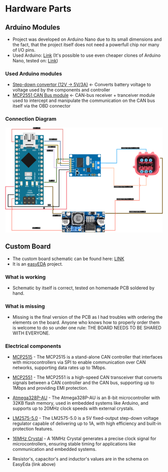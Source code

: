 # Hardware Parts

## Arduino Modules

- Project was developed on Arduino Nano due to its small dimensions and the fact, that the project itself does not need a powerfull chip nor many of I/O pins.
- Used Arduino: [Link](https://store.arduino.cc/en-cz/products/arduino-nano) (It's possible to use even cheaper clones of Arduino Nano, tested on: [Link](https://www.gme.cz/v/1508606/nano-v30-r3-klon-vyvojovy-kit-arduino))

### Used Arduino modules

- [Step-down convertor (12V -> 5V/3A)](https://www.sparkfun.com/products/21255) &#8592; Converts battery voltage to voltage used by the components and controller
- [MCP2551 CAN Bus module](https://www.elektor.com/products/can-module-mcp2515) &#8592; CAN-bus receiver + tranceiver module used to intercept and manipulate the communication on the CAN bus itself via the OBD connector

### Connection Diagram

![Connection Diagram](tenere700-abs-nano.png "Connection Diagram")

## Custom Board

- The custom board schematic can be found here: [LINK](https://pro.easyeda.com/editor#id=2c3883b7eb234de3a114e8534fa8c1fe)
- It is an [easyEDA](https://easyeda.com/) project.

### What is working

- Schematic by itself is correct, tested on homemade PCB soldered by hand.

### What is missing

- Missing is the final version of the PCB as I had troubles with ordering the elements on the board. Anyone who knows how to properly order them is welcome to do so under one rule: THE BOARD NEEDS TO BE SHARED WITH EVERYONE.

### Electrical components

- [MCP2515](https://www.lcsc.com/product-detail/CAN-Controllers_Tokmas-MCP2515-I_C5250735.html) - The MCP2515 is a stand-alone CAN controller that interfaces with microcontrollers via SPI to enable communication over CAN networks, supporting data rates up to 1Mbps.

- [MCP2551](https://www.lcsc.com/product-detail/CAN-Transceivers_Microchip-Tech-MCP2551-E-SN_C635953.html) - The MCP2551 is a high-speed CAN transceiver that converts signals between a CAN controller and the CAN bus, supporting up to 1Mbps and providing EMI protection.

- [Atmega328P-AU](https://www.lcsc.com/product-detail/Microcontrollers--MCU-MPU-SOC-_Microchip-Tech-ATMEGA328P-AU_C14877.html) - The Atmega328P-AU is an 8-bit microcontroller with 32KB flash memory, used in embedded systems like Arduino, and supports up to 20MHz clock speeds with external crystals.

- [LM2575-5.0](https://www.lcsc.com/product-detail/DC-DC-Converters_Microchip-Tech-LM2576-5-0WU_C641104.html) - The LM2575-5.0 is a 5V fixed-output step-down voltage regulator capable of delivering up to 1A, with high efficiency and built-in protection features.

- [16MHz Crystal](https://www.lcsc.com/product-detail/Crystals_TAITIEN-Elec-XIHCELNANF-16MHZ_C295075.html) - A 16MHz Crystal generates a precise clock signal for microcontrollers, ensuring stable timing for applications like communication and embedded systems.

- Resistor's, capacitor's and inductor's values are in the schema on EasyEda (link above)
